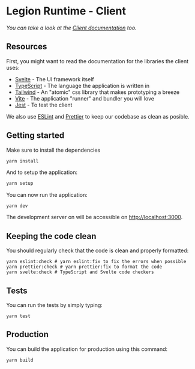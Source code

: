 # Legion Runtime - Client

_You can take a look at the [Client documentation](../README.md) too._

## Resources

First, you might want to read the documentation for the libraries the client uses:

- [Svelte](https://svelte.dev/) - The UI framework itself
- [TypeScript](https://www.typescriptlang.org/) - The language the application is written in
- [Tailwind](https://tailwindcss.com/) - An "atomic" css library that makes prototyping a breeze
- [Vite](vitejs.dev/) - The application "runner" and bundler you will love
- [Jest](https://jestjs.io/) - To test the client

We also use [ESLint](https://eslint.org/) and [Prettier](https://prettier.io/) to keep our codebase as clean as posible.

## Getting started

Make sure to install the dependencies

```bash
yarn install
```

And to setup the application:

```bash
yarn setup
```

You can now run the application:

```
yarn dev
```

The development server on will be accessible on [http://localhost:3000](http://localhost:3000).

## Keeping the code clean

You should regularly check that the code is clean and properly formatted:

```
yarn eslint:check # yarn eslint:fix to fix the errors when possible
yarn prettier:check # yarn prettier:fix to format the code
yarn svelte:check # TypeScript and Svelte code checkers
```

## Tests

You can run the tests by simply typing:

```
yarn test
```

## Production

You can build the application for production using this command:

```bash
yarn build
```
